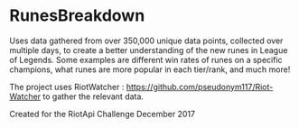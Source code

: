 # RunesBreakdown

Uses data gathered from over 350,000 unique data points, collected over multiple days, to create a better understanding of the new runes in League of Legends.
Some examples are different win rates of runes on a specific champions, what runes are more popular in each tier/rank, and much more!

The project uses RiotWatcher : https://github.com/pseudonym117/Riot-Watcher to gather the relevant data.

Created for the RiotApi Challenge December 2017
